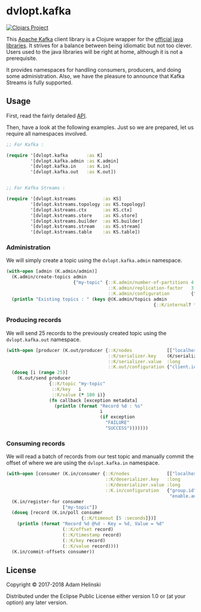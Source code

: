# dvlopt.kafka

[![Clojars
Project](https://img.shields.io/clojars/v/dvlopt/kafka.svg)](https://clojars.org/dvlopt/kafka)

This [Apache Kafka](https://kafka.apache.org/) client library is a Clojure
wrapper for the [official java libraries](https://kafka.apache.org/). It strives
for a balance between being idiomatic but not too clever. Users used to the java
libraries will be right at home, although it is not a prerequisite.

It provides namespaces for handling consumers, producers, and doing some
administration. Also, we have the pleasure to announce that Kafka Streams is
fully supported.

## Usage

First, read the fairly detailed
[API](https://dvlopt.github.io/doc/clojure/dvlopt/kafka/index.html).

Then, have a look at the following examples. Just so we are prepared, let us 
require all namespaces involved.

```clj
;; For Kafka :

(require '[dvlopt.kafka       :as K]
         '[dvlopt.kafka.admin :as K.admin]
         '[dvlopt.kafka.in    :as K.in]
         '[dvlopt.kafka.out   :as K.out])


;; For Kafka Streams :

(require '[dvlopt.kstreams          :as KS]
         '[dvlopt.kstreams.topology :as KS.topology]
         '[dvlopt.kstreams.ctx      :as KS.ctx]
         '[dvlopt.kstreams.store    :as KS.store]
         '[dvlopt.kstreams.builder  :as KS.builder]
         '[dvlopt.kstreams.stream   :as KS.stream]
         '[dvlopt.kstreams.table    :as KS.table])
```

### Administration

We will simply create a topic using the `dvlopt.kafka.admin` namespace.

```clj
(with-open [admin (K.admin/admin)]
  (K.admin/create-topics admin
                         {"my-topic" {::K.admin/number-of-partitions 4
                                      ::K.admin/replication-factor   3
                                      ::K.admin/configuration        {"cleanup.policy" "compact"}}})
  (println "Existing topics : " (keys @(K.admin/topics admin
                                                       {::K/internal? false}))))
```

### Producing records

We will send 25 records to the previously created topic using the
`dvlopt.kafka.out` namespace.

```clj
(with-open [producer (K.out/producer {::K/nodes             [["localhost" 9092]]
                                      ::K/serializer.key    (K/serializers :long)
                                      ::K/serializer.value  :long
                                      ::K.out/configuration {"client.id" "my-producer"}})]
  (doseq [i (range 25)]
    (K.out/send producer
                {::K/topic "my-topic"
                 ::K/key   i
                 ::K/value (* 100 i)}
                (fn callback [exception metadata]
                  (println (format "Record %d : %s"
                                   i
                                   (if exception
                                     "FAILURE"
                                     "SUCCESS")))))))
```

### Consuming records

We will read a batch of records from our test topic and manually commit the
offset of where we are using the `dvlopt.kafka.in` namespace.

```clj
(with-open [consumer (K.in/consumer {::K/nodes              [["localhost" 9092]]
                                     ::K/deserializer.key   :long
                                     ::K/deserializer.value :long
                                     ::K.in/configuration   {"group.id"           "my-group"
                                                             "enable.auto.commit" false}})]
  (K.in/register-for consumer
                     ["my-topic"])
  (doseq [record (K.in/poll consumer
                            {::K/timeout [5 :seconds]})]
    (println (format "Record %d @%d - Key = %d, Value = %d"
                     (::K/offset record)
                     (::K/timestamp record)
                     (::K/key record)
                     (::K/value record))))
  (K.in/commit-offsets consumer))
```

## License

Copyright © 2017-2018 Adam Helinski

Distributed under the Eclipse Public License either version 1.0 or (at
your option) any later version.
